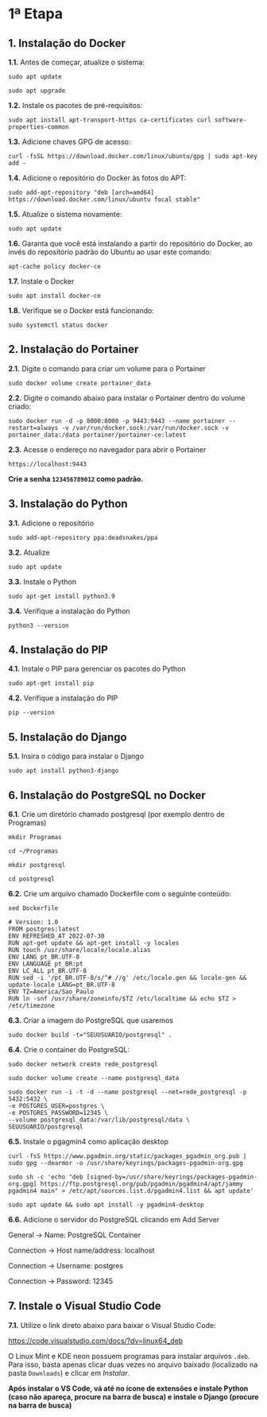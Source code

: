 # 1ª Etapa

## 1. Instalação do Docker

**1.1.** Antes de começar, atualize o sistema:
```
sudo apt update
```
```
sudo apt upgrade
```

**1.2.** Instale os pacotes de pré-requisitos:
```
sudo apt install apt-transport-https ca-certificates curl software-properties-common
```

**1.3.** Adicione chaves GPG de acesso:
```
curl -fsSL https://download.docker.com/linux/ubuntu/gpg | sudo apt-key add -
```

**1.4.** Adicione o repositório do Docker às fotos do APT:
```
sudo add-apt-repository "deb [arch=amd64] https://download.docker.com/linux/ubuntu focal stable"
```

**1.5.** Atualize o sistema novamente:
```
sudo apt update
```

**1.6.** Garanta que você está instalando a partir do repositório do Docker, ao invés do repositório padrão do Ubuntu ao usar este comando:
```
apt-cache policy docker-ce
```

**1.7.** Instale o Docker
```
sudo apt install docker-ce
```

**1.8.** Verifique se o Docker está funcionando:
```
sudo systemctl status docker
```

## 2. Instalação do Portainer

**2.1.** Digite o comando para criar um volume para o Portainer
```
sudo docker volume create portainer_data
```

**2.2.** Digite o comando abaixo para instalar o Portainer dentro do volume criado:
```
sudo docker run -d -p 8000:8000 -p 9443:9443 --name portainer --restart=always -v /var/run/docker.sock:/var/run/docker.sock -v portainer_data:/data portainer/portainer-ce:latest
```

**2.3.** Acesse o endereço no navegador para abrir o Portainer
```
https://localhost:9443
```

**Crie a senha ```123456789012``` como padrão.**


## 3. Instalação do Python

**3.1.** Adicione o repositório
```
sudo add-apt-repository ppa:deadsnakes/ppa
```

**3.2.** Atualize
```
sudo apt update
```

**3.3.** Instale o Python

```
sudo apt-get install python3.9
```

**3.4.** Verifique a instalação do Python
```
python3 --version
```

## 4. Instalação do PIP

**4.1.** Instale o PIP para gerenciar os pacotes do Python
```
sudo apt-get install pip
```

**4.2.** Verifique a instalação do PIP
```
pip --version
```

## 5. Instalação do Django

**5.1.** Insira o código para instalar o Django
```
sudo apt install python3-django
```

## 6. Instalação do PostgreSQL no Docker

**6.1.** Crie um diretório chamado postgresql (por exemplo dentro de Programas)

```
mkdir Programas
```
```
cd ~/Programas
```
```
mkdir postgresql
```
```
cd postgresql
```

**6.2.** Crie um arquivo chamado Dockerfile com o seguinte conteúdo:

```
xed Dockerfile
```
```
# Version: 1.0
FROM postgres:latest
ENV REFRESHED_AT 2022-07-30
RUN apt-get update && apt-get install -y locales
RUN touch /usr/share/locale/locale.alias
ENV LANG pt_BR.UTF-8
ENV LANGUAGE pt_BR:pt
ENV LC_ALL pt_BR.UTF-8
RUN sed -i '/pt_BR.UTF-8/s/^# //g' /etc/locale.gen && locale-gen && update-locale LANG=pt_BR.UTF-8
ENV TZ=America/Sao_Paulo
RUN ln -snf /usr/share/zoneinfo/$TZ /etc/localtime && echo $TZ > /etc/timezone
```

**6.3.** Criar a imagem do PostgreSQL que usaremos
```
sudo docker build -t="SEUUSUARIO/postgresql" .
```

**6.4.** Crie o container do PostgreSQL:
```
sudo docker network create rede_postgresql
```
```
sudo docker volume create --name postgresql_data
```
```
sudo docker run -i -t -d --name postgresql --net=rede_postgresql -p 5432:5432 \
-e POSTGRES_USER=postgres \
-e POSTGRES_PASSWORD=12345 \
--volume postgresql_data:/var/lib/postgresql/data \
SEUUSUARIO/postgresql
```

**6.5.** Instale o pgagmin4 como aplicação desktop
```
curl -fsS https://www.pgadmin.org/static/packages_pgadmin_org.pub | sudo gpg --dearmor -o /usr/share/keyrings/packages-pgadmin-org.gpg
```
```
sudo sh -c 'echo "deb [signed-by=/usr/share/keyrings/packages-pgadmin-org.gpg] https://ftp.postgresql.org/pub/pgadmin/pgadmin4/apt/jammy pgadmin4 main" > /etc/apt/sources.list.d/pgadmin4.list && apt update'
```
```
sudo apt update && sudo apt install -y pgadmin4-desktop
```

**6.6.** Adicione o servidor do PostgreSQL clicando em Add Server

General → Name: PostgreSQL Container

Connection → Host name/address: localhost

Connection → Username: postgres

Connection → Password: 12345


## 7. Instale o Visual Studio Code

**7.1.** Utilize o link direto abaixo para baixar o Visual Studio Code:

https://code.visualstudio.com/docs/?dv=linux64_deb

O Linux Mint e KDE neon possuem programas para instalar arquivos ```.deb```. Para isso, basta apenas clicar duas vezes no arquivo baixado (localizado na pasta ```Downloads```) e clicar em *Instalar*.

**Após instalar o VS Code, vá até no ícone de extensões e instale Python (caso não apareça, procure na barra de busca) e instale o Django (procure na barra de busca)**











